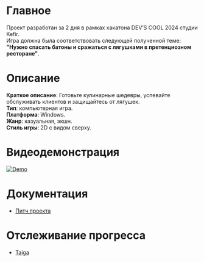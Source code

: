 # Главное
Проект разработан за 2 дня в рамках хакатона DEV’S COOL 2024 студии Kefir.<br>
Игра должна была соответствовать следующей полученной теме:<br>
**"Нужно спасать батоны и сражаться с лягушками в претенциозном ресторане"**.

# Описание

**Краткое описание**: Готовьте кулинарные шедевры, успевайте обслуживать клиентов и защищайтесь от лягушек.<br>
**Тип**: компьютерная игра.<br>
**Платформа**: Windows.<br>
**Жанр**: казуальная, экшн.<br>
**Стиль игры**: 2D с видом сверху.<br>

# Видеодемонстрация

[![Demo](https://img.youtube.com/vi/SUVc2aVeFIk/0.jpg)](https://www.youtube.com/watch?v=SUVc2aVeFIk)

# Документация

- [Питч проекта](https://docs.google.com/document/d/1PJQzMD8e-7j5a2i6okZU8oR6Rb1z7wLFELZyYTd_T4Y/edit?usp=sharing)

# Отслеживание прогресса

- [Taiga](https://tree.taiga.io/project/matiasmoore-gamejam/kanban)

